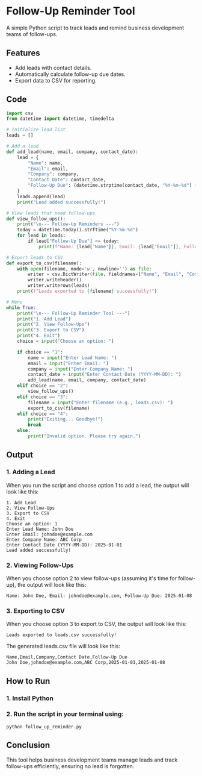 # Follow-Up Reminder Tool

A simple Python script to track leads and remind business development teams of follow-ups.

## Features

- Add leads with contact details.
- Automatically calculate follow-up due dates.
- Export data to CSV for reporting.

## Code

```python
import csv
from datetime import datetime, timedelta

# Initialize lead list
leads = []

# Add a lead
def add_lead(name, email, company, contact_date):
    lead = {
        "Name": name,
        "Email": email,
        "Company": company,
        "Contact Date": contact_date,
        "Follow-Up Due": (datetime.strptime(contact_date, "%Y-%m-%d") + timedelta(days=7)).strftime("%Y-%m-%d")
    }
    leads.append(lead)
    print("Lead added successfully!")

# View leads that need follow-ups
def view_follow_ups():
    print("\n--- Follow-Up Reminders ---")
    today = datetime.today().strftime("%Y-%m-%d")
    for lead in leads:
        if lead["Follow-Up Due"] <= today:
            print(f"Name: {lead['Name']}, Email: {lead['Email']}, Follow-Up Due: {lead['Follow-Up Due']}")

# Export leads to CSV
def export_to_csv(filename):
    with open(filename, mode='w', newline='') as file:
        writer = csv.DictWriter(file, fieldnames=["Name", "Email", "Company", "Contact Date", "Follow-Up Due"])
        writer.writeheader()
        writer.writerows(leads)
    print(f"Leads exported to {filename} successfully!")

# Menu
while True:
    print("\n--- Follow-Up Reminder Tool ---")
    print("1. Add Lead")
    print("2. View Follow-Ups")
    print("3. Export to CSV")
    print("4. Exit")
    choice = input("Choose an option: ")

    if choice == "1":
        name = input("Enter Lead Name: ")
        email = input("Enter Email: ")
        company = input("Enter Company Name: ")
        contact_date = input("Enter Contact Date (YYYY-MM-DD): ")
        add_lead(name, email, company, contact_date)
    elif choice == "2":
        view_follow_ups()
    elif choice == "3":
        filename = input("Enter filename (e.g., leads.csv): ")
        export_to_csv(filename)
    elif choice == "4":
        print("Exiting... Goodbye!")
        break
    else:
        print("Invalid option. Please try again.")
```
## Output

### 1. Adding a Lead
When you run the script and choose option 1 to add a lead, the output will look like this:

```--- Follow-Up Reminder Tool ---
1. Add Lead
2. View Follow-Ups
3. Export to CSV
4. Exit
Choose an option: 1
Enter Lead Name: John Doe
Enter Email: johndoe@example.com
Enter Company Name: ABC Corp
Enter Contact Date (YYYY-MM-DD): 2025-01-01
Lead added successfully!
```
### 2. Viewing Follow-Ups
When you choose option 2 to view follow-ups (assuming it's time for follow-up), the output will look like this:
```--- Follow-Up Reminders ---
Name: John Doe, Email: johndoe@example.com, Follow-Up Due: 2025-01-08
```
### 3. Exporting to CSV
When you choose option 3 to export to CSV, the output will look like this:
```
Leads exported to leads.csv successfully!
```
The generated leads.csv file will look like this:
```
Name,Email,Company,Contact Date,Follow-Up Due
John Doe,johndoe@example.com,ABC Corp,2025-01-01,2025-01-08
```
## How to Run
### 1. Install Python
### 2. Run the script in your terminal using:
```
python follow_up_reminder.py
```
## Conclusion
This tool helps business development teams manage leads and track follow-ups efficiently, ensuring no lead is forgotten.




